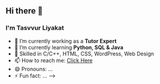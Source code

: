 ## Hi there 👋
### I'm Tasvvur Liyakat
- 🔭 I’m currently working as a <b>Tutor Expert</b>
- 🌱 I’m currently learning <b>Python, SQL & Java</b>
- 👀 Skilled in C/C++, HTML, CSS, WordPress, Web Design
- 📫 How to reach me: <a href="https://www.linkedin.com/in/tasvvur-liyakat-b1b325251/" target="_blank">Click Here</a>
- 😄 Pronouns: ...
- ⚡ Fun fact: ...
-->
